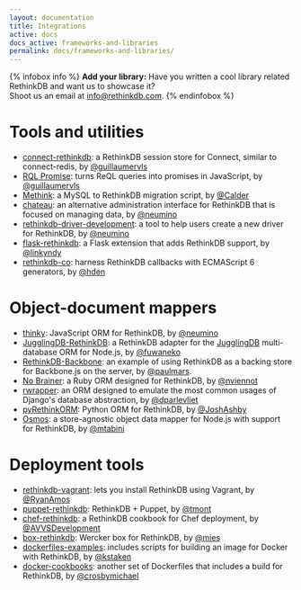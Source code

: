 ```yaml
---
layout: documentation
title: Integrations
active: docs
docs_active: frameworks-and-libraries
permalink: docs/frameworks-and-libraries/
---
```


{% infobox info %}
__Add your library:__ Have you written a cool library related RethinkDB and want us to showcase it?  
Shoot us an email at <a href="mailto:info@rethinkdb.com">info@rethinkdb.com</a>.
{% endinfobox %}

# Tools and utilities
- [connect-rethinkdb](https://github.com/guillaumervls/connect-rethinkdb): a
  RethinkDB session store for Connect, similar to connect-redis, by
  [@guillaumervls](https://github.com/guillaumervls)
- [RQL Promise](https://github.com/guillaumervls/rql-promise): turns ReQL
  queries into promises in JavaScript, by
  [@guillaumervls](https://github.com/guillaumervls)
- [Methink](https://github.com/Calder/methink): a MySQL to RethinkDB migration
  script, by [@Calder](https://github.com/Calder)
- [chateau](https://github.com/neumino/chateau): an alternative administration
  interface for RethinkDB that is focused on managing data, by
  [@neumino](https://github.com/neumino)
- [rethinkdb-driver-development](https://github.com/neumino/rethinkdb-driver-development):
  a tool to help users create a new driver for RethinkDB, by
  [@neumino](https://github.com/neumino)
- [flask-rethinkdb](https://github.com/linkyndy/flask-rethinkdb): a Flask extension that adds RethinkDB support, by [@linkyndy](https://github.com/linkyndy)
- [rethinkdb-co](https://github.com/hden/rethinkdb-co): harness RethinkDB callbacks with ECMAScript 6 generators, by [@hden](https://github.com/hden)

# Object-document mappers #
- [thinky](https://github.com/neumino/thinky): JavaScript ORM for RethinkDB, by
  [@neumino](https://github.com/neumino)
- [JugglingDB-RethinkDB](https://github.com/fuwaneko/jugglingdb-rethink): a
  RethinkDB adapter for the [JugglingDB](https://github.com/1602/jugglingdb)
  multi-database ORM for Node.js, by [@fuwaneko](https://github.com/fuwaneko)
- [RethinkDB-Backbone](https://github.com/paulmars/rethinkdb-backbone): an
  example of using RethinkDB as a backing store for Backbone.js on the server,
  by [@paulmars](https://github.com/paulmars).
- [No Brainer](https://github.com/paulmars/rethinkdb-backbone): a Ruby ORM
  designed for RethinkDB, by [@nviennot](https://github.com/nviennot)
- [rwrapper](https://github.com/dparlevliet/rwrapper): an ORM designed to
  emulate the most common usages of Django's database abstraction, by
  [@dparlevliet](https://github.com/dparlevliet)
- [pyRethinkORM](https://github.com/JoshAshby/pyRethinkORM): Python ORM for
  RethinkDB, by [@JoshAshby](https://github.com/JoshAshby)
- [Osmos](https://github.com/mtabini/osmos): a store-agnostic object data
  mapper for Node.js with support for RethinkDB, by
  [@mtabini](https://github.com/mtabini)

# Deployment tools #
- [rethinkdb-vagrant](https://github.com/RyanAmos/rethinkdb-vagrant): lets you
  install RethinkDB using Vagrant, by [@RyanAmos](https://github.com/RyanAmos)
- [puppet-rethinkdb](https://github.com/tmont/puppet-rethinkdb): RethinkDB +
  Puppet, by [@tmont](https://github.com/tmont)
- [chef-rethinkdb](https://github.com/AVVSDevelopment/chef-rethinkdb): a
  RethinkDB cookbook for Chef deployment, by
  [@AVVSDevelopment](https://github.com/AVVSDevelopment)
- [box-rethinkdb](https://github.com/mies/box-rethinkdb): Wercker box for
  RethinkDB, by [@mies](https://github.com/mies)
- [dockerfiles-examples](https://github.com/kstaken/dockerfile-examples):
  includes scripts for building an image for Docker with RethinkDB, by
  [@kstaken](https://github.com/kstaken)
- [docker-cookbooks](https://github.com/crosbymichael/docker-cookbooks):
  another set of Dockerfiles that includes a build for RethinkDB, by
  [@crosbymichael](https://github.com/crosbymichael)

<!-- - [http://github.com/dparlevliet/django-rethinkdb-pagination](http://github.com/dparlevliet/django-rethinkdb-pagination): implementing pagination with Django and RethinkDB by [@dparlevliet](https://github.com/dparlevliet) - [https://github.com/btmills/pool](https://github.com/btmills/pool): RethinkDB connection pooling in CoffeeScript by [@btmills](https://github.com/btmills) -->

